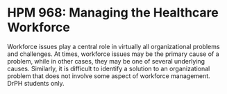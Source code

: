 # HPM 968: Managing the Healthcare Workforce

Workforce issues play a central role in virtually all organizational problems and challenges. At times, workforce issues may be the primary cause of a problem, while in other cases, they may be one of several underlying causes. Similarly, it is difficult to identify a solution to an organizational problem that does not involve some aspect of workforce management. DrPH students only.